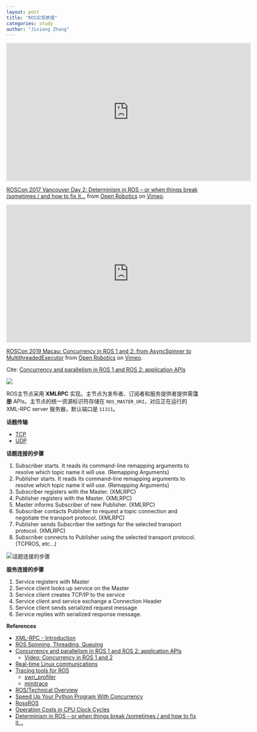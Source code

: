 ```yaml
---
layout: post
title: "ROS实现原理"
categories: study
author: "Jixiang Zhang"
---
```


<iframe src="https://player.vimeo.com/video/236186712?h=53fadfb8fb" width="640" height="360" frameborder="0" allow="autoplay; fullscreen; picture-in-picture" allowfullscreen></iframe>
<p><a href="https://vimeo.com/236186712">ROSCon 2017 Vancouver Day 2: Determinism in ROS &ndash; or when things break /sometimes / and how to fix it&hellip;</a> from <a href="https://vimeo.com/osrfoundation">Open Robotics</a> on <a href="https://vimeo.com">Vimeo</a>.</p>

<iframe src="https://player.vimeo.com/video/379127709?h=2386e27c21" width="640" height="360" frameborder="0" allow="autoplay; fullscreen; picture-in-picture" allowfullscreen></iframe>
<p><a href="https://vimeo.com/379127709">ROSCon 2019 Macau: Concurrency in ROS 1 and 2: from AsyncSpinner to MultithreadedExecutor</a> from <a href="https://vimeo.com/osrfoundation">Open Robotics</a> on <a href="https://vimeo.com">Vimeo</a>.</p>

Cite: [Concurrency and parallelism in ROS 1 and ROS 2: application APIs](https://nicolovaligi.com/articles/concurrency-and-parallelism-in-ros1-and-ros2-application-apis/)

![](https://nicolovaligi.com/articles/concurrency-and-parallelism-in-ros1-and-ros2-application-apis/callback_queue.svg)

ROS主节点采用 **XMLRPC** 实现。主节点为发布者、订阅者和服务提供者提供需**注册** APIs。主节点的统一资源标识符存储在 `ROS_MASTER_URI`，对应正在运行的 XML-RPC server 服务器，默认端口是 `11311`。

**话题传输**

- [TCP](http://wiki.ros.org/ROS/TCPROS)
- [UDP](http://wiki.ros.org/ROS/UDPROS)

**话题连接的步骤**

1. Subscriber starts. It reads its command-line remapping arguments to resolve which topic name it will use. (Remapping Arguments)
2. Publisher starts. It reads its command-line remapping arguments to resolve which topic name it will use. (Remapping Arguments)
3. Subscriber registers with the Master. (XMLRPC)
4. Publisher registers with the Master. (XMLRPC)
5. Master informs Subscriber of new Publisher. (XMLRPC)
6. Subscriber contacts Publisher to request a topic connection and negotiate the transport protocol. (XMLRPC)
7. Publisher sends Subscriber the settings for the selected transport protocol. (XMLRPC)
8. Subscriber connects to Publisher using the selected transport protocol. (TCPROS, etc...)

![话题连接的步骤](https://i0.wp.com/tvax4.sinaimg.cn/large/d494c514ly1gale4ygbwaj20d80a2t9x.jpg)

**服务连接的步骤**

1. Service registers with Master
2. Service client looks up service on the Master
3. Service client creates TCP/IP to the service
4. Service client and service exchange a Connection Header
5. Service client sends serialized request message
6. Service replies with serialized response message.

**References**

- [XML-RPC - Introduction](https://www.tutorialspoint.com/xml-rpc/xml_rpc_intro.htm)
- [ROS Spinning, Threading, Queuing](https://levelup.gitconnected.com/ros-spinning-threading-queuing-aac9c0a793f)
- [Concurrency and parallelism in ROS 1 and ROS 2: application APIs](https://nicolovaligi.com/articles/concurrency-and-parallelism-in-ros1-and-ros2-application-apis/)
  - [Video: Concurrency in ROS 1 and 2](https://vimeo.com/379127709)
- [Real-time Linux communications](https://medium.com/hackernoon/real-time-linux-communications-2faabf31cf5e)
- [Tracing tools for ROS](https://github.com/boschresearch/ros1_tracetools)
  - [swri_profiler](https://github.com/swri-robotics/swri_profiler)
  - [minitrace](https://github.com/hrydgard/minitrace)
- [ROS/Technical Overview](http://wiki.ros.org/ROS/Technical%20Overview)
- [Speed Up Your Python Program With Concurrency](https://realpython.com/python-concurrency/)
- [RossROS](https://www.rossros.org)
- [Operation Costs in CPU Clock Cycles](http://ithare.com/infographics-operation-costs-in-cpu-clock-cycles/)
- [Determinism in ROS – or when things break /sometimes / and how to fix it…](https://vimeo.com/236186712)

